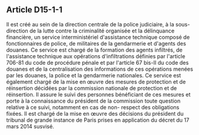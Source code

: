 Article D15-1-1
----
Il est créé au sein de la direction centrale de la police judiciaire, à la sous-
direction de la lutte contre la criminalité organisée et la délinquance
financière, un service interministériel d'assistance technique composé de
fonctionnaires de police, de militaires de la gendarmerie et d'agents des
douanes. Ce service est chargé de la formation des agents infiltrés, de
l'assistance technique aux opérations d'infiltrations définies par l'article
706-81 du code de procédure pénale et par l'article 67 bis-II du code des
douanes et de la centralisation des informations de ces opérations menées par
les douanes, la police et la gendarmerie nationales. Ce service est également
chargé de la mise en œuvre des mesures de protection et de réinsertion décidées
par la commission nationale de protection et de réinsertion. Il assure le suivi
des personnes bénéficiant de ces mesures et porte à la connaissance du président
de la commission toute question relative à ce suivi, notamment en cas de non-
respect des obligations fixées. Il est chargé de la mise en œuvre des décisions
du président du tribunal de grande instance de Paris prises en application du
décret du 17 mars 2014 susvisé.
